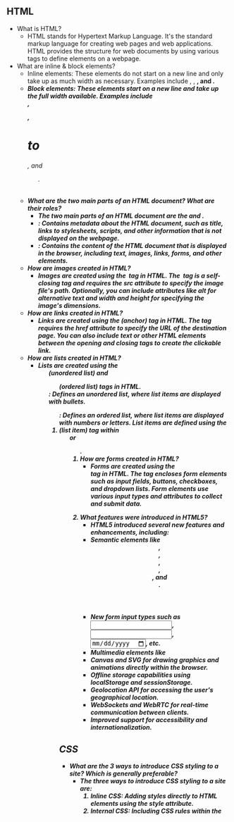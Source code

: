 ## HTML
- What is HTML?
    - HTML stands for Hypertext Markup Language. It's the standard markup language for creating web pages and web applications. HTML provides the structure for web documents by using various tags to define elements on a webpage.
- What are inline & block elements?
    - Inline elements: These elements do not start on a new line and only take up as much width as necessary. Examples include <span>, <a>, <strong>, and <em>.
    - Block elements: These elements start on a new line and take up the full width available. Examples include <div>, <p>, <h1> to <h6>, and <ul>.
- What are the two main parts of an HTML document? What are their roles?
    - The two main parts of an HTML document are the <head> and <body>.
    - <head>: Contains metadata about the HTML document, such as title, links to stylesheets, scripts, and other information that is not displayed on the webpage.
    - <body>: Contains the content of the HTML document that is displayed in the browser, including text, images, links, forms, and other elements.
- How are images created in HTML?
    - Images are created using the <img> tag in HTML. The <img> tag is a self-closing tag and requires the src attribute to specify the image file's path. Optionally, you can include attributes like alt for alternative text and width and height for specifying the image's dimensions.
- How are links created in HTML?
    - Links are created using the <a> (anchor) tag in HTML. The <a> tag requires the href attribute to specify the URL of the destination page. You can also include text or other HTML elements between the opening and closing <a> tags to create the clickable link.
- How are lists created in HTML?
    - Lists are created using the <ul> (unordered list) and <ol> (ordered list) tags in HTML.
    <ul>: Defines an unordered list, where list items are displayed with bullets.
    <ol>: Defines an ordered list, where list items are displayed with numbers or letters.
    List items are defined using the <li> (list item) tag within <ul> or <ol>.
- How are forms created in HTML?
    - Forms are created using the <form> tag in HTML. The <form> tag encloses form elements such as input fields, buttons, checkboxes, and dropdown lists. Form elements use various input types and attributes to collect and submit data.
- What features were introduced in HTML5?
    - HTML5 introduced several new features and enhancements, including:
    - Semantic elements like <header>, <footer>, <nav>, <article>, <section>, and <aside>.
    - New form input types such as <input type="email">, <input type="url">, <input type="date">, etc.
    - Multimedia elements like <audio> and <video> for embedding audio and video content.
    - Canvas and SVG for drawing graphics and animations directly within the browser.
    - Offline storage capabilities using localStorage and sessionStorage.
    - Geolocation API for accessing the user's geographical location.
    - WebSockets and WebRTC for real-time communication between clients.
    - Improved support for accessibility and internationalization.

## CSS
- What are the 3 ways to introduce CSS styling to a site? Which is generally preferable?
    - The three ways to introduce CSS styling to a site are:
        1. Inline CSS: Adding styles directly to HTML elements using the style attribute.
        2. Internal CSS: Including CSS rules within the <style> element in the <head> section of an HTML document.
        3. External CSS: Linking an external CSS file to an HTML document using the <link> element.
    External CSS is generally preferable as it separates the styling from the HTML content, making it easier to manage and maintain styles across multiple pages.
- In what order do these 3 ways get prioritized?
    - Inline CSS has the highest priority and will override styles defined in external or internal CSS.
    - Internal CSS has the second-highest priority and will override styles defined in external CSS.
    - External CSS has the lowest priority and will be overridden by styles defined in inline or internal CSS.
- What are some of the selectors used in CSS?
    - Type selectors (e.g., p, h1, div)
    - Class selectors (e.g., .classname)
    - ID selectors (e.g., #idname)
    - Attribute selectors (e.g., [type="text"])
    - Pseudo-classes (e.g., :hover, :nth-child())
    - Pseudo-elements (e.g., ::before, ::after)
- How do I select elements by their id?
    - You can select elements by their id using the # symbol followed by the id name. For example: #myId { styles }.
- How do I select elements by their class?
    - You can select elements by their class using the . symbol followed by the class name. For example: .myClass { styles }.
- How do I select elements by their type?
    - You can select elements by their type (tag name) directly. For example: p { styles }.
- How do CSS rules get selected when there are multiple conflicting rules?
    - When there are multiple conflicting rules, CSS rules are selected based on specificity, where more specific selectors take precedence over less specific ones. If specificity is the same, the order of the rules in the CSS file determines which one is applied last.
- Can you describe the CSS box model?
    - The CSS box model describes the layout and design of elements on a webpage. It consists of four main components: content, padding, border, and margin. These components define the dimensions and spacing of an element within its containing block.
- What does responsive web design mean?
    - Responsive web design is an approach to web development aimed at creating web pages that provide an optimal viewing experience across a wide range of devices and screen sizes. It involves designing and coding websites to automatically adjust and adapt their layout, content, and functionality based on the device's screen size, orientation, and capabilities. The goal of responsive web design is to ensure that websites look and function well on desktop computers, laptops, tablets, and smartphones, without the need for separate designs or development efforts for each device.


## Typescript
- What is TS?
- Is TS strongly or weakly typed?
- Why should TS be used?
- What datatypes are introduced in TS which are not in JS?
- What are union types?
- What are type guards?
- What features does TS introduce apart from strong typing & new datatypes?
- What are decorators?

## Node
- What is node? Why is it used?
- What is npm?
- What is npx?
- What is package.json?
- What is node_modules?

## React Basics
- What is a component?
- What is the structure of a functional component?
- What is special about the App.tsx file?
- What is the virtual DOM?

## React SPA
- What is an SPA? What are the advantages and disadvantages?
- What is routing?
- How is a new route set up?
- React state management
- What are props?
- What is state?
- Are props mutable? Is state mutable?
- What is context? Why is it used?
- How is data sent from a parent component to a child component?
- How is data sent from a child component to a parent component (name of the technique & how it’s done)

## React rendering
- What is JSX?
- What does it mean when there are curly braces { } in the return statement of a component?
- How can you display a variable on your site in React (one-way binding)?
- What is conditional rendering?
- How do I display an array of items as individual components in React?
- What are lists & keys in react?
- When does a component re-render?

## Data & Event binding
- How is data binding done in React (one way binding)?
- How is event binding done in React?
- How can you retrieve input box data in React?

## React hooks
- What are hooks?
- What does useEffect do?
- What does setState do?
- what is axios?
- what is jest?
- what is shallow rendering?
- what is mocking (conceptual)?